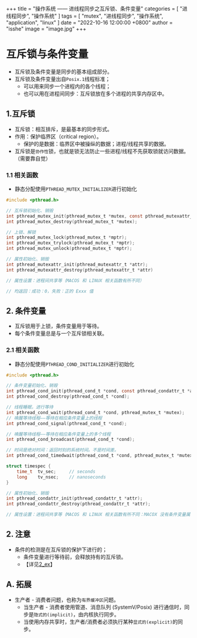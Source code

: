 +++
title = "操作系统 —— 进线程同步之互斥锁、条件变量"
categories = [ "进线程同步", "操作系统" ]
tags = [ "mutex", "进线程同步", "操作系统", "application", "linux" ]
date = "2022-10-16 12:00:00 +0800"
author = "isshe"
image = "image.jpg"
+++


# 互斥锁与条件变量
* 互斥锁及条件变量是同步的基本组成部分。
* 互斥锁及条件变量出自`Posix.1`线程标准；
    * 可以用来同步一个进程内的各个线程；
    * 也可以用在进程间同步：互斥锁放在多个进程的共享内存区中。

## 1.互斥锁
* 互斥锁：相互排斥，是最基本的同步形式。
* 作用：保护临界区（critical region）。
    * 保护的是数据：临界区中被操纵的数据；进程/线程共享的数据。
* 互斥锁是`协作性`锁，也就是锁无法防止一些进程/线程不先获取锁就访问数据。（需要靠自觉）

### 1.1 相关函数
* 静态分配使用`PTHREAD_MUTEX_INITIALIZER`进行初始化
```c
#include <pthread.h>

// 互斥锁初始化、销毁
int pthread_mutex_init(pthread_mutex_t *mutex, const pthread_mutexattr_t *attr);
int pthread_mutex_destroy(pthread_mutex_t *mutex);

// 上锁、解锁
int pthread_mutex_lock(pthread_mutex_t *mptr);
int pthread_mutex_trylock(pthread_mutex_t *mptr);
int pthread_mutex_unlock(pthread_mutex_t *mptr);

// 属性初始化、销毁
int pthread_mutexattr_init(pthread_mutexattr_t *attr);
int pthread_mutexattr_destroy(pthread_mutexattr_t *attr)

// 属性设置：进程间共享等（MACOS 和 LINUX 相关函数有所不同）

// 均返回：成功：0，失败：正的 Exxx 值
```

## 2. 条件变量
* 互斥锁用于上锁，条件变量用于等待。
* 每个条件变量总是与一个互斥锁相关联。

### 2.1 相关函数
* 静态分配使用`PTHREAD_COND_INITIALIZER`进行初始化
```c
#include <pthread.h>

// 条件变量初始化、销毁
int pthread_cond_init(pthread_cond_t *cond, const pthread_condattr_t *attr);
int pthread_cond_destroy(pthread_cond_t *cond);

// 线程睡眠，进行等待
int pthread_cond_wait(pthread_cond_t *cond, pthread_mutex_t *mutex);
// 唤醒等待线程——等待在相应条件变量上的线程
int pthread_cond_signal(pthread_cond_t *cond);

// 唤醒等待线程——等待在相应条件变量上的多个线程
int pthread_cond_broadcast(pthread_cond_t *cond);

// 时间是绝对时间：返回时刻的系统时间。不是时间差。
int pthread_cond_timedwait(pthread_cond_t *cond, pthread_mutex_t *mutex, const struct timespec *abstime);

struct timespec {
    time_t  tv_sec;     // seconds
    long    tv_nsec;    // nanoseconds
}

// 属性初始化、销毁
int pthread_condattr_init(pthread_condattr_t *attr);
int pthread_condattr_destroy(pthread_condattr_t *attr);

// 属性设置：进程间共享等（MACOS 和 LINUX 相关函数有所不同：MACOX 没有条件变量属性设置函数）
```

## 2. 注意
* 条件的检测是在互斥锁的保护下进行的；
    * 条件变量进行等待前，会释放持有的互斥锁。
    * 【详见[2_ex](Examples/2_ex_prod_cons_cond.c)】

## A. 拓展
* 生产者 - 消费者问题，也称为`有界缓冲区`问题。
    * 当生产者 - 消费者使用管道、消息队列 (SystemV/Posix) 进行通信时，同步是`隐式的(implicit)`，由内核执行同步。
    * 当使用内存共享时，生产者/消费者必须执行某种`显式的(explicit)`的同步。

    